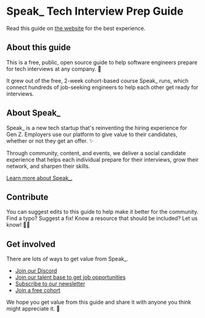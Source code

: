 # Speak\_ Tech Interview Prep Guide

Read this guide on [the website](https://tip.speak.careers) for the best experience.

## About this guide

This is a free, public, open source guide to help software engineers prepare for tech interviews at any company. 🚀

It grew out of the free, 2-week cohort-based course Speak\_ runs, which connect hundreds of job-seeking engineers to help each other get ready for interviews.

## About Speak\_

Speak_ is a new tech startup that's reinventing the hiring experience for Gen Z. Employers use our platform to give value to their candidates, whether or not they get an offer. ✨

Through community, content, and events, we deliver a social candidate experience that helps each individual prepare for their interviews, grow their network, and sharpen their skills.

[Learn more about Speak\_.](https://speak.careers)

## Contribute

You can suggest edits to this guide to help make it better for the community. Find a typo? Suggest a fix! Know a resource that should be included? Let us know! 👊🏾

## Get involved

There are lots of ways to get value from Speak\_.

- [Join our Discord](https://discord.gg/wjnAEVjbCu)
- [Join our talent base to get job opportunities](https://speak.careers)
- [Subscribe to our newsletter](https://bit.ly/3RvNqHE)
- [Join a free cohort](https://speak.careers)

We hope you get value from this guide and share it with anyone you think might appreciate it. 🙂